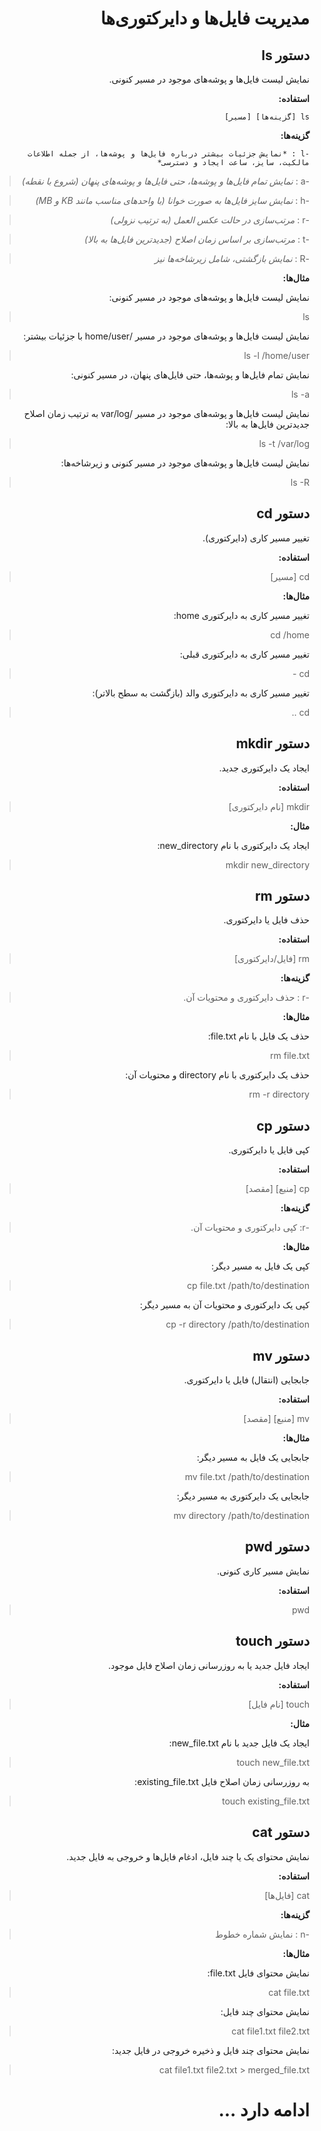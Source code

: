 <div dir="rtl">
  
# مدیریت فایل‌ها و دایرکتوری‌ها

## دستور ls

نمایش لیست فایل‌ها و پوشه‌های موجود در مسیر کنونی.

**استفاده:**

 ```ls [گزینه‌ها] [مسیر]```


**گزینه‌ها:**


```-l : *نمایش جزئیات بیشتر درباره فایل‌ها و پوشه‌ها، از جمله اطلاعات مالکیت، سایز، ساعت ایجاد و دسترسی*```

> -a : *نمایش تمام فایل‌ها و پوشه‌ها، حتی فایل‌ها و پوشه‌های پنهان (شروع با نقطه)*

> -h : *نمایش سایز فایل‌ها به صورت خوانا (با واحدهای مناسب مانند KB و MB)*

> -r : *مرتب‌سازی در حالت عکس العمل (به ترتیب نزولی)*

> -t : *مرتب‌سازی بر اساس زمان اصلاح (جدیدترین فایل‌ها به بالا)*

> -R : *نمایش بازگشتی، شامل زیرشاخه‌ها نیز*


**مثال‌ها:**

نمایش لیست فایل‌ها و پوشه‌های موجود در مسیر کنونی:

> ls

نمایش لیست فایل‌ها و پوشه‌های موجود در مسیر /home/user با جزئیات بیشتر:

> ls -l /home/user

نمایش تمام فایل‌ها و پوشه‌ها، حتی فایل‌های پنهان، در مسیر کنونی:

> ls -a

نمایش لیست فایل‌ها و پوشه‌های موجود در مسیر /var/log به ترتیب زمان اصلاح جدیدترین فایل‌ها به بالا:

> ls -t /var/log

نمایش لیست فایل‌ها و پوشه‌های موجود در مسیر کنونی و زیرشاخه‌ها:

> ls -R

## دستور cd

تغییر مسیر کاری (دایرکتوری).

**استفاده:**

> cd [مسیر]

**مثال‌ها:**

تغییر مسیر کاری به دایرکتوری home:

> cd /home

تغییر مسیر کاری به دایرکتوری قبلی:

> cd -

تغییر مسیر کاری به دایرکتوری والد (بازگشت به سطح بالاتر):

> cd ..

## دستور mkdir

ایجاد یک دایرکتوری جدید.

**استفاده:**

> mkdir [نام دایرکتوری]

**مثال:**

ایجاد یک دایرکتوری با نام new_directory:

> mkdir new_directory

## دستور rm

حذف فایل یا دایرکتوری.

**استفاده:**

> rm [فایل/دایرکتوری]

**گزینه‌ها:**

> -r : حذف دایرکتوری و محتویات آن.

**مثال‌ها:**

حذف یک فایل با نام file.txt:

> rm file.txt

حذف یک دایرکتوری با نام directory و محتویات آن:

> rm -r directory

## دستور cp

کپی فایل یا دایرکتوری.

**استفاده:**

> cp [منبع] [مقصد]


**گزینه‌ها:**

> -r: کپی دایرکتوری و محتویات آن.

**مثال‌ها:**

کپی یک فایل به مسیر دیگر:

> cp file.txt /path/to/destination

کپی یک دایرکتوری و محتویات آن به مسیر دیگر:

> cp -r directory /path/to/destination

## دستور mv

جابجایی (انتقال) فایل یا دایرکتوری.

**استفاده:**

> mv [منبع] [مقصد]

**مثال‌ها:**

جابجایی یک فایل به مسیر دیگر:

> mv file.txt /path/to/destination

جابجایی یک دایرکتوری به مسیر دیگر:

> mv directory /path/to/destination

## دستور pwd

نمایش مسیر کاری کنونی.

**استفاده:**

> pwd

## دستور touch

ایجاد فایل جدید یا به روزرسانی زمان اصلاح فایل موجود.

**استفاده:**

> touch [نام فایل]

**مثال:**

ایجاد یک فایل جدید با نام new_file.txt:

> touch new_file.txt

به روزرسانی زمان اصلاح فایل existing_file.txt:

> touch existing_file.txt

## دستور cat

نمایش محتوای یک یا چند فایل، ادغام فایل‌ها و خروجی به فایل جدید.

**استفاده:**

> cat [فایل‌ها]

**گزینه‌ها:**

> -n : نمایش شماره خطوط

**مثال‌ها:**

نمایش محتوای فایل file.txt:

> cat file.txt

نمایش محتوای چند فایل:

> cat file1.txt file2.txt

نمایش محتوای چند فایل و ذخیره خروجی در فایل جدید:

> cat file1.txt file2.txt > merged_file.txt

# ادامه دارد ...

</div>
